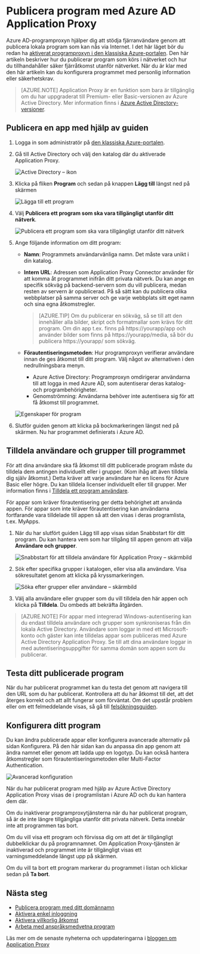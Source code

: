 <properties
    pageTitle="Publicera appar med Azure AD Application Proxy | Microsoft Azure"
    description="Publicera lokala program till molnet med Azure AD Application Proxy."
    services="active-directory"
    documentationCenter=""
    authors="kgremban"
    manager="femila"
    editor=""/>

<tags
    ms.service="active-directory"
    ms.workload="identity"
    ms.tgt_pltfrm="na"
    ms.devlang="na"
    ms.topic="get-started-article"
    ms.date="07/19/2016"
    ms.author="kgremban"/>


# Publicera program med Azure AD Application Proxy

Azure AD-programproxyn hjälper dig att stödja fjärranvändare genom att publicera lokala program som kan nås via Internet. I det här läget bör du redan ha [aktiverat programproxyn i den klassiska Azure-portalen](active-directory-application-proxy-enable.md). Den här artikeln beskriver hur du publicerar program som körs i nätverket och hur du tillhandahåller säker fjärråtkomst utanför nätverket. När du är klar med den här artikeln kan du konfigurera programmet med personlig information eller säkerhetskrav.

> [AZURE.NOTE] Application Proxy är en funktion som bara är tillgänglig om du har uppgraderat till Premium- eller Basic-versionen av Azure Active Directory. Mer information finns i [Azure Active Directory-versioner](active-directory-editions.md).

## Publicera en app med hjälp av guiden

1. Logga in som administratör på [den klassiska Azure-portalen](https://manage.windowsazure.com/).
2. Gå till Active Directory och välj den katalog där du aktiverade Application Proxy.

    ![Active Directory – ikon](./media/active-directory-application-proxy-publish/ad_icon.png)

3. Klicka på fliken **Program** och sedan på knappen **Lägg till** längst ned på skärmen

    ![Lägga till ett program](./media/active-directory-application-proxy-publish/aad_appproxy_selectdirectory.png)

4. Välj **Publicera ett program som ska vara tillgängligt utanför ditt nätverk**.

    ![Publicera ett program som ska vara tillgängligt utanför ditt nätverk](./media/active-directory-application-proxy-publish/aad_appproxy_addapp.png)

5. Ange följande information om ditt program:

    - **Namn**: Programmets användarvänliga namn. Det måste vara unikt i din katalog.
    - **Intern URL**: Adressen som Application Proxy Connector använder för att komma åt programmet inifrån ditt privata nätverk. Du kan ange en specifik sökväg på backend-servern som du vill publicera, medan resten av servern är opublicerad. På så sätt kan du publicera olika webbplatser på samma server och ge varje webbplats sitt eget namn och sina egna åtkomstregler.

        > [AZURE.TIP] Om du publicerar en sökväg, så se till att den innehåller alla bilder, skript och formatmallar som krävs för ditt program. Om din app t.ex. finns på https://yourapp/app och använder bilder som finns på https://yourapp/media, så bör du publicera https://yourapp/ som sökväg.

    - **Förautentiseringsmetoden**: Hur programproxyn verifierar användare innan de ges åtkomst till ditt program. Välj något av alternativen i den nedrullningsbara menyn.

        - Azure Active Directory: Programproxyn omdirigerar användarna till att logga in med Azure AD, som autentiserar deras katalog- och programbehörigheter.
        - Genomströmning: Användarna behöver inte autentisera sig för att få åtkomst till programmet.

    ![Egenskaper för program](./media/active-directory-application-proxy-publish/aad_appproxy_appproperties.png)  

6. Slutför guiden genom att klicka på bockmarkeringen längst ned på skärmen. Nu har programmet definierats i Azure AD.


## Tilldela användare och grupper till programmet

För att dina användare ska få åtkomst till ditt publicerade program måste du tilldela dem antingen individuellt eller i grupper. (Kom ihåg att även tilldela dig själv åtkomst.) Detta kräver att varje användare har en licens för Azure Basic eller högre. Du kan tilldela licenser individuellt eller till grupper. Mer information finns i [Tilldela ett program användare](active-directory-applications-guiding-developers-assigning-users.md). 

För appar som kräver förautentisering ger detta behörighet att använda appen. För appar som inte kräver förautentisering kan användarna fortfarande vara tilldelade till appen så att den visas i deras programlista, t.ex. MyApps.

1. När du har slutfört guiden Lägg till app visas sidan Snabbstart för ditt program. Du kan hantera vem som har tillgång till appen genom att välja **Användare och grupper**.

    ![Snabbstart för att tilldela användare för Application Proxy – skärmbild](./media/active-directory-application-proxy-publish/aad_appproxy_usersgroups.png)

2. Sök efter specifika grupper i katalogen, eller visa alla användare. Visa sökresultatet genom att klicka på kryssmarkeringen.

    ![Söka efter grupper eller användare – skärmbild](./media/active-directory-application-proxy-publish/aad_appproxy_search.png)

2. Välj alla användare eller grupper som du vill tilldela den här appen och klicka på **Tilldela**. Du ombeds att bekräfta åtgärden.

> [AZURE.NOTE] För appar med integrerad Windows-autentisering kan du endast tilldela användare och grupper som synkroniseras från din lokala Active Directory. Användare som loggar in med ett Microsoft-konto och gäster kan inte tilldelas appar som publiceras med Azure Active Directory Application Proxy. Se till att dina användare loggar in med autentiseringsuppgifter för samma domän som appen som du publicerar.

## Testa ditt publicerade program

När du har publicerat programmet kan du testa det genom att navigera till den URL som du har publicerat. Kontrollera att du har åtkomst till det, att det återges korrekt och att allt fungerar som förväntat. Om det uppstår problem eller om ett felmeddelande visas, så gå till [felsökningsguiden](active-directory-application-proxy-troubleshoot.md).

## Konfigurera ditt program

Du kan ändra publicerade appar eller konfigurera avancerade alternativ på sidan Konfigurera. På den här sidan kan du anpassa din app genom att ändra namnet eller genom att ladda upp en logotyp. Du kan också hantera åtkomstregler som förautentiseringsmetoden eller Multi-Factor Authentication.

![Avancerad konfiguration](./media/active-directory-application-proxy-publish/aad_appproxy_configure.png)


När du har publicerat program med hjälp av Azure Active Directory Application Proxy visas de i programlistan i Azure AD och du kan hantera dem där.

Om du inaktiverar programproxytjänsterna när du har publicerat program, så är de inte längre tillgängliga utanför ditt privata nätverk. Detta innebär inte att programmen tas bort.

Om du vill visa ett program och förvissa dig om att det är tillgängligt dubbelklickar du på programnamnet. Om Application Proxy-tjänsten är inaktiverad och programmet inte är tillgängligt visas ett varningsmeddelande längst upp på skärmen.

Om du vill ta bort ett program markerar du programmet i listan och klickar sedan på **Ta bort**.

## Nästa steg

- [Publicera program med ditt domännamn](active-directory-application-proxy-custom-domains.md)
- [Aktivera enkel inloggning](active-directory-application-proxy-sso-using-kcd.md)
- [Aktivera villkorlig åtkomst](active-directory-application-proxy-conditional-access.md)
- [Arbeta med anspråksmedvetna program](active-directory-application-proxy-claims-aware-apps.md)

Läs mer om de senaste nyheterna och uppdateringarna i [bloggen om Application Proxy](http://blogs.technet.com/b/applicationproxyblog/)



<!--HONumber=sep16_HO1-->


